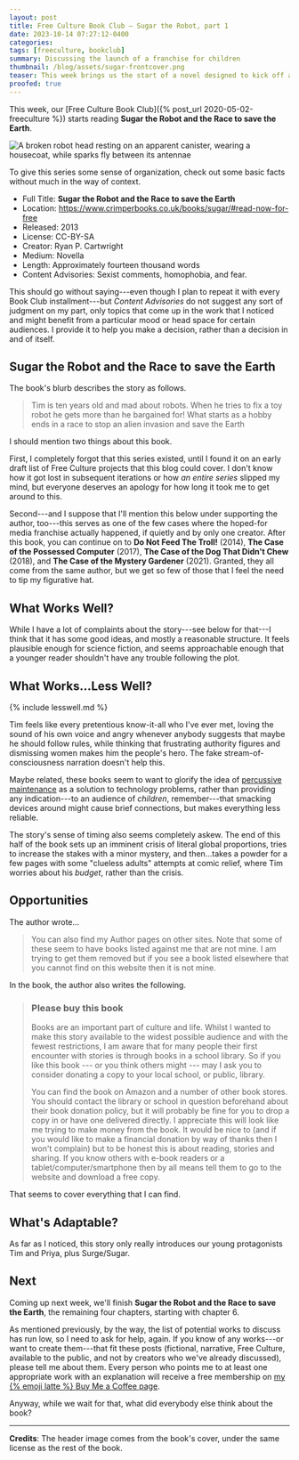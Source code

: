 ```yaml
---
layout: post
title: Free Culture Book Club — Sugar the Robot, part 1
date: 2023-10-14 07:27:12-0400
categories:
tags: [freeculture, bookclub]
summary: Discussing the launch of a franchise for children
thumbnail: /blog/assets/sugar-frontcover.png
teaser: This week brings us the start of a novel designed to kick off a science fiction franchise for children.
proofed: true
---
```


This week, our [Free Culture Book Club]({% post_url 2020-05-02-freeculture %}) starts reading **Sugar the Robot and the Race to save the Earth**.

![A broken robot head resting on an apparent canister, wearing a housecoat, while sparks fly between its antennae](/blog/assets/sugar-frontcover.png "If we don't get a take-me-to-your-liter joke out of this...")

To give this series some sense of organization, check out some basic facts without much in the way of context.

 * Full Title:  **Sugar the Robot and the Race to save the Earth**
 * Location:  <https://www.crimperbooks.co.uk/books/sugar/#read-now-for-free>
 * Released:  2013
 * License:  CC-BY-SA
 * Creator:  Ryan P. Cartwright
 * Medium:  Novella
 * Length:  Approximately fourteen thousand words
 * Content Advisories:  Sexist comments, homophobia, and fear.

This should go without saying---even though I plan to repeat it with every Book Club installment---but *Content Advisories* do not suggest any sort of judgment on my part, only topics that come up in the work that I noticed and might benefit from a particular mood or head space for certain audiences.  I provide it to help you make a decision, rather than a decision in and of itself.

## Sugar the Robot and the Race to save the Earth

The book's blurb describes the story as follows.

 >  Tim is ten years old and mad about robots. When he tries to fix a toy robot he gets more than he bargained for! What starts as a hobby ends in a race to stop an alien invasion and save the Earth

I should mention two things about this book.

First, I completely forgot that this series existed, until I found it on an early draft list of Free Culture projects that this blog could cover.  I don't know how it got lost in subsequent iterations or how *an entire series* slipped my mind, but everyone deserves an apology for how long it took me to get around to this.

Second---and I suppose that I'll mention this below under supporting the author, too---this serves as one of the few cases where the hoped-for media franchise actually happened, if quietly and by only one creator.  After this book, you can continue on to **Do Not Feed The Troll!** (2014), **The Case of the Possessed Computer** (2017), **The Case of the Dog That Didn't Chew** (2018), and **The Case of the Mystery Gardener** (2021).  Granted, they all come from the same author, but we get so few of those that I feel the need to tip my figurative hat.

## What Works Well?

While I have a lot of complaints about the story---see below for that---I think that it has some good ideas, and mostly a reasonable structure.  It feels plausible enough for science fiction, and seems approachable enough that a younger reader shouldn't have any trouble following the plot.

## What Works...Less Well?

{% include lesswell.md %}

Tim feels like every pretentious know-it-all who I've ever met, loving the sound of his own voice and angry whenever anybody suggests that maybe he should follow rules, while thinking that frustrating authority figures and dismissing women makes him the people's hero.  The fake stream-of-consciousness narration doesn't help this.

Maybe related, these books seem to want to glorify the idea of [percussive maintenance](https://en.wiktionary.org/wiki/percussive_maintenance) as a solution to technology problems, rather than providing any indication---to an audience of *children*, remember---that smacking devices around might cause brief connections, but makes everything less reliable.

The story's sense of timing also seems completely askew.  The end of this half of the book sets up an imminent crisis of literal global proportions, tries to increase the stakes with a minor mystery, and then...takes a powder for a few pages with some "clueless adults" attempts at comic relief, where Tim worries about his *budget*, rather than the crisis.

## Opportunities

The author wrote...

 > You can also find my Author pages on other sites. Note that some of these seem to have books listed against me that are not mine. I am trying to get them removed but if you see a book listed elsewhere that you cannot find on this website then it is not mine.

In the book, the author also writes the following.

 > ### Please buy this book
 >
 > Books are an important part of culture and life. Whilst I wanted to make this story available to the widest possible audience and with the fewest restrictions, I am aware that for many people their first encounter with stories is through books in a school library. So if you like this book --- or you think others might --- may I ask you to consider donating a copy to your local school, or public, library.
 >
 > You can find the book on Amazon and a number of other book stores. You should contact the library or school in question beforehand about their book donation policy, but it will probably be fine for you to drop a copy in or have one delivered directly. I appreciate this will look like me trying to make money from the book. It would be nice to (and if you would like to make a financial donation by way of thanks then I won't complain) but to be honest this is about reading, stories and sharing. If you know others with e-book readers or a tablet/computer/smartphone then by all means tell them to go to the website and download a free copy.

That seems to cover everything that I can find.

## What's Adaptable?

As far as I noticed, this story only really introduces our young protagonists Tim and Priya, plus Surge/Sugar.

## Next

Coming up next week, we'll finish **Sugar the Robot and the Race to save the Earth**, the remaining four chapters, starting with chapter 6.

As mentioned previously, by the way, the list of potential works to discuss has run low, so I need to ask for help, again.  If you know of any works---or want to create them---that fit these posts (fictional, narrative, Free Culture, available to the public, and not by creators who we've already discussed), please tell me about them.  Every person who points me to at least one appropriate work with an explanation will receive a free membership on [my {% emoji latte %} Buy Me a Coffee page](https://buymeacoffee.com/jcolag).

Anyway, while we wait for that, what did everybody else think about the book?

* * *

**Credits**:  The header image comes from the book's cover, under the same license as the rest of the book.
